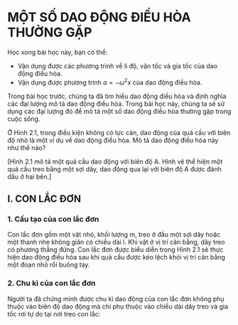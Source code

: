 # MỘT SỐ DAO ĐỘNG ĐIỀU HÒA THƯỜNG GẶP

Học xong bài học này, bạn có thể:
- Vận dụng được các phương trình về li độ, vận tốc và gia tốc của dao động điều hòa.
- Vận dụng được phương trình $a = -\omega^2x$ của dao động điều hòa.

Trong bài học trước, chúng ta đã tìm hiểu dao động điều hòa và định nghĩa các đại lượng mô tả dao động điều hòa. Trong bài học này, chúng ta sẽ sử dụng các đại lượng đó để mô tả một số dao động điều hòa thường gặp trong cuộc sống.

Ở Hình 2.1, trong điều kiện không có lực cản, dao động của quả cầu với biên độ nhỏ là một ví dụ về dao động điều hòa. Mô tả dao động điều hòa này như thế nào?

[Hình 2.1 mô tả một quả cầu dao động với biên độ A. Hình vẽ thể hiện một quả cầu treo bằng một sợi dây, dao động qua lại với biên độ A được đánh dấu ở hai bên.]

## I. CON LẮC ĐƠN

### 1. Cấu tạo của con lắc đơn

Con lắc đơn gồm một vật nhỏ, khối lượng m, treo ở đầu một sợi dây hoặc một thanh nhẹ không giãn có chiều dài l. Khi vật ở vị trí cân bằng, dây treo có phương thẳng đứng. Con lắc đơn được biểu diễn trong Hình 2.1 sẽ thực hiện dao động điều hòa sau khi quả cầu được kéo lệch khỏi vị trí cân bằng một đoạn nhỏ rồi buông tay.

### 2. Chu kì của con lắc đơn

Người ta đã chứng minh được chu kì dao động của con lắc đơn không phụ thuộc vào biên độ dao động mà chỉ phụ thuộc vào chiều dài dây treo và gia tốc rơi tự do tại nơi treo con lắc: